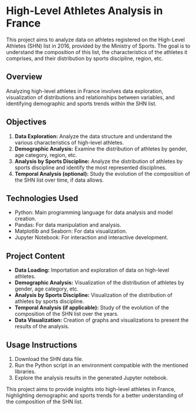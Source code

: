 # High-Level Athletes Analysis in France

This project aims to analyze data on athletes registered on the High-Level Athletes (SHN) list in 2016, provided by the Ministry of Sports. The goal is to understand the composition of this list, the characteristics of the athletes it comprises, and their distribution by sports discipline, region, etc.

## Overview
Analyzing high-level athletes in France involves data exploration, visualization of distributions and relationships between variables, and identifying demographic and sports trends within the SHN list.

## Objectives
1. **Data Exploration:** Analyze the data structure and understand the various characteristics of high-level athletes.
2. **Demographic Analysis:** Examine the distribution of athletes by gender, age category, region, etc.
3. **Analysis by Sports Discipline:** Analyze the distribution of athletes by sports discipline and identify the most represented disciplines.
4. **Temporal Analysis (optional):** Study the evolution of the composition of the SHN list over time, if data allows.

## Technologies Used
- Python: Main programming language for data analysis and model creation.
- Pandas: For data manipulation and analysis.
- Matplotlib and Seaborn: For data visualization.
- Jupyter Notebook: For interaction and interactive development.

## Project Content
- **Data Loading:** Importation and exploration of data on high-level athletes.
- **Demographic Analysis:** Visualization of the distribution of athletes by gender, age category, etc.
- **Analysis by Sports Discipline:** Visualization of the distribution of athletes by sports discipline.
- **Temporal Analysis (if applicable):** Study of the evolution of the composition of the SHN list over the years.
- **Data Visualization:** Creation of graphs and visualizations to present the results of the analysis.

## Usage Instructions
1. Download the SHN data file.
2. Run the Python script in an environment compatible with the mentioned libraries.
3. Explore the analysis results in the generated Jupyter notebook.

This project aims to provide insights into high-level athletes in France, highlighting demographic and sports trends for a better understanding of the composition of the SHN list.
